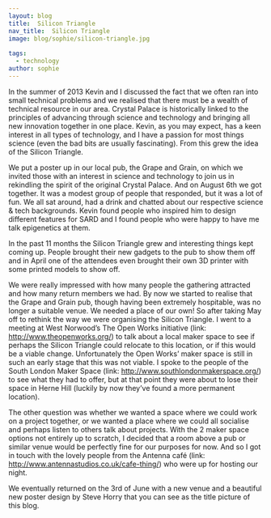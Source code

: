 ```yaml
---
layout: blog
title:  Silicon Triangle
nav_title:  Silicon Triangle
image: blog/sophie/silicon-triangle.jpg
  
tags:
  - technology
author: sophie
---
```


In the summer of 2013 Kevin and I discussed the fact that we often ran into small technical problems and we realised that there must be a wealth of technical resource in our area. Crystal Palace is historically linked to the principles of advancing through science and technology and bringing all new innovation together in one place. Kevin, as you may expect, has a keen interest in all types of technology, and I have a passion for most things science (even the bad bits are usually fascinating). From this grew the idea of the Silicon Triangle.

We put a poster up in our local pub, the Grape and Grain, on which we invited those with an interest in science and technology to join us in rekindling the spirit of the original Crystal Palace.  And on August 6th we got together. It was a modest group of people that responded, but it was a lot of fun. We all sat around, had a drink and chatted about our respective science & tech backgrounds. Kevin found people who inspired him to design different features for SARD and I found people who were happy to have me talk epigenetics at them.

In the past 11 months the Silicon Triangle grew and interesting things kept coming up. People brought their new gadgets to the pub to show them off and in April one of the attendees even brought their own 3D printer with some printed models to show off.

We were really impressed with how many people the gathering attracted and how many return members we had. By now we started to realise that the Grape and Grain pub, though having been extremely hospitable, was no longer a suitable venue. We needed a place of our own! So after taking May off to rethink the way we were organising the Silicon Triangle. I went to a meeting at West Norwood’s The Open Works initiative (link: http://www.theopenworks.org/) to talk about a local maker space to see if perhaps the Silicon Triangle could relocate to this location, or if this would be a viable change. Unfortunately the Open Works’ maker space is still in such an early stage that this was not viable. I spoke to the people of the South London Maker Space (link: http://www.southlondonmakerspace.org/) to see what they had to offer, but at that point they were about to lose their space in Herne Hill (luckily by now they’ve found a more permanent location). 

The other question was whether we wanted a space where we could work on a project together, or we wanted a place where we could all socialise and perhaps listen to others talk about projects. With the 2 maker space options not entirely up to scratch, I decided that a room above a pub or similar venue would be perfectly fine for our purposes for now. And so I got in touch with the lovely people from the Antenna café (link: http://www.antennastudios.co.uk/cafe-thing/) who were up for hosting our night. 

We eventually returned on the 3rd of June with a new venue and a beautiful new poster design by Steve Horry that you can see as the title picture of this blog.



